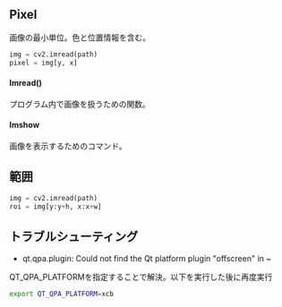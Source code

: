 ## Pixel
画像の最小単位。色と位置情報を含む。

```python
img = cv2.imread(path)
pixel = img[y, x]
```

#### Imread()
プログラム内で画像を扱うための関数。
#### Imshow
画像を表示するためのコマンド。

## 範囲
```python
img = cv2.imread(path)
roi = img[y:y+h, x:x+w]
```

## トラブルシューティング
- qt.qpa.plugin: Could not find the Qt platform plugin "offscreen" in ~

QT_QPA_PLATFORMを指定することで解決。以下を実行した後に再度実行
```bash
export QT_QPA_PLATFORM=xcb
```